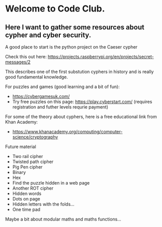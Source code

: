 # Welcome to Code Club. 
## Here I want to gather some resources about cypher and cyber security. 

A good place to start is the python project on the Caeser cypher

Check this out here: https://projects.raspberrypi.org/en/projects/secret-messages/2

This describes one of the first substution cyphers in history and is really good fundamental knowledge. 


For puzzles and games (good learning and a bit of fun):
- https://cybergamesuk.com/ 
- Try free puzzles on this page: https://play.cyberstart.com/ (requires registration and futher levels requrie payment)

For some of the theory about cyphers, here is a free educational link from Khan Academy:
- https://www.khanacademy.org/computing/computer-science/cryptography




Future material
- Two rail cipher
- Twisted path cipher
- Pig Pen cipher
- Binary 
- Hex
- Find the puzzle hidden in a web page
- Another ROT cipher
- Hidden words
- Dots on page
- Hidden letters with the folds… 
- One time pad

Maybe a bit about modular maths and maths functions... 





